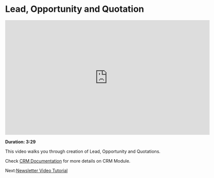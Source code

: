 <!-- add-breadcrumbs -->
# Lead, Opportunity and Quotation

<iframe width="660" height="371" src="https://www.youtube.com/embed/o9XCSZHJfpA" frameborder="0" allowfullscreen></iframe>

**Duration: 3:29**

This video walks you through creation of Lead, Opportunity and Quotations.

Check [CRM Documentation](/docs/v13/user/manual/en/CRM) for more details on CRM Module.

Next:[Newsletter Video Tutorial](/docs/v13/user/videos/learn/newsletter)
